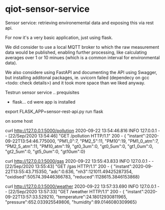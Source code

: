 # qiot-sensor-service
Sensor service: retrieving environemental data and exposing this via rest api.

For now it's a very basic application, just using flask.

We did consider to use a local MQTT broker to which the raw measurement data would be published, enabling further processing, like calculating averages over 1 or 10 minues (which is a common interval for environmental data). 

We also considere using FastAPI and documenting the API using Swagger, but installing additonal packages, ie. uvicorn failed (dependecy on gcc <todo: check details>) and it took more space than we liked anyway.  

Testrun sensor service
.. 
prequisites
- flask...
cd were app is installed

export FLASK_APP=sensor-rest-api.py
run flask

on some host

curl http://127.0.0.1:5000/pollution
2020-09-22 13:54:46.816 INFO     127.0.0.1 - - [22/Sep/2020 13:54:46] "GET /pollution HTTP/1.1" 200 -
{ "instant":2020-09-22T13:54:46.775000, "PM1_0":7, "PM2_5":11, "PM10":19, "PM1_0_atm":7, “PM2_5_atm":11, "PM10_atm":19, "gt0_3um":0, "gt0_5um":0, "gt1_0um":0, "gt2_5um":0, "gt5_0um":0, "gt10um":0}

curl http://127.0.0.1:5000/gas
2020-09-22 13:55:43.833 INFO     127.0.0.1 - - [22/Sep/2020 13:55:43] "GET /gas HTTP/1.1" 200 -
{ "instant":2020-09-22T13:55:43.715350, "adc":0.636, "nh3":121011.49425287354, "oxidised":50574.39446366783, "reduced":1128615.3846153868}


curl http://127.0.0.1:5000/weather
2020-09-22 13:57:33.690 INFO     127.0.0.1 - - [22/Sep/2020 13:57:33] "GET /weather HTTP/1.1" 200 -
{ "instant":2020-09-22T13:57:33.529210, "temperature":24.18012930811965, "pressure":652.033925549806, "humidity":89.0146080309965}
